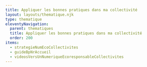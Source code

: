 ```yaml
---
title: Appliquer les bonnes pratiques dans ma collectivité
layout: layouts/thematique.njk
type: thematique
eleventyNavigation:
  parent: thematiques
  title: Appliquer les bonnes pratiques dans ma collectivité
  order: 200
items:
  - strategieNumEcoCollectivites
  - guideBpNrAccueil
  - videosVersUnNumeriqueEcoresponsableCollectivites
---
```

